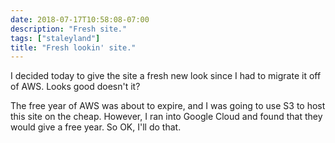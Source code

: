 ```yaml
---
date: 2018-07-17T10:58:08-07:00
description: "Fresh site."
tags: ["staleyland"]
title: "Fresh lookin' site."
---
```


I decided today to give the site a fresh new look since I had to migrate it off
of AWS. Looks good doesn't it?


The free year of AWS was about to expire, and I was going to use S3 to host this
site on the cheap. However, I ran into Google Cloud and found that they would
give a free year. So OK, I'll do that.
